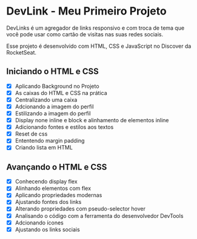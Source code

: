 # DevLink - Meu Primeiro Projeto

DevLinks é um agregador de links responsivo e com troca de tema que você pode usar como cartão de visitas nas suas redes sociais.


Esse projeto é desenvolvido com HTML, CSS e JavaScript no Discover da RocketSeat.

## Iniciando o HTML e CSS

- [X] Aplicando Background no Projeto
- [X] As caixas do HTML e CSS na prática
- [x] Centralizando uma caixa
- [x] Adcionando a imagem do perfil
- [x] Estilizando a imagem do perfil
- [x] Display none inline e block e alinhamento de elementos inline
- [x] Adicionando fontes e estilos aos textos
- [x] Reset de css
- [x] Ententendo margin padding
- [x] Criando lista em HTML
  
## Avançando o HTML e CSS

- [x] Conhecendo display flex
- [x] Alinhando elementos com flex
- [x] Aplicando propriedades modernas
- [x] Ajustando fontes dos links
- [x] Alterando propriedades com pseudo-selector hover
- [x] Analisando o código com a ferramenta do desenvolvedor DevTools
- [x] Adcionando ícones
- [x] Ajustando os links sociais